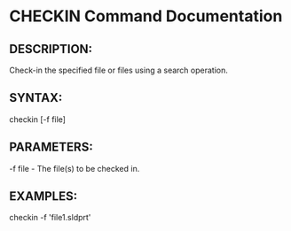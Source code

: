 # CHECKIN Command Documentation

## DESCRIPTION:
Check-in the specified file or files using a search operation.

## SYNTAX:
checkin [-f file]

## PARAMETERS:
-f file - The file(s) to be checked in.

## EXAMPLES:
checkin -f 'file1.sldprt'
